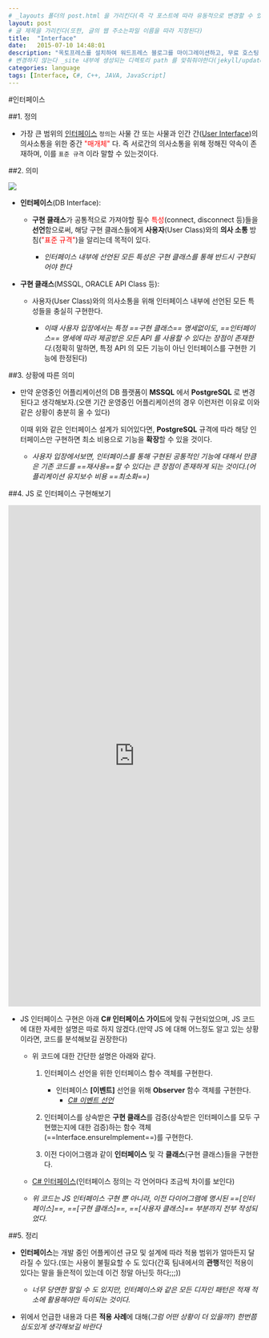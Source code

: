 ```yaml
---
# _layouts 폴더의 post.html 을 가리킨다(즉 각 포스트에 따라 유동적으로 변경할 수 있다는 말과 같다(post1.html 로 변경가능)
layout: post
# 글 제목을 가리킨다(또한, 글의 웹 주소는파일 이름을 따라 지정된다)
title:  "Interface"
date:   2015-07-10 14:48:01
description: "옥토프레스를 설치하여 워드프레스 블로그를 마이그레이션하고, 무료 호스팅 서비스를 제공하는 깃허브에 올리고 운영하는 방법"
# 변경하지 않는다 _site 내부에 생성되는 디렉토리 path 를 맞춰줘야한다(jekyll/update/2014/07....)
categories: language
tags: [Interface, C#, C++, JAVA, JavaScript]
---
```

#인터페이스

##1. 정의

- 가장 큰 범위의 [인터페이스](https://ko.wikipedia.org/wiki/%EC%9D%B8%ED%84%B0%ED%8E%98%EC%9D%B4%EC%8A%A4) `정의`는 사물 간 또는 사물과 인간 간([User Interface](https://ko.wikipedia.org/wiki/%EC%82%AC%EC%9A%A9%EC%9E%90_%EC%9D%B8%ED%84%B0%ED%8E%98%EC%9D%B4%EC%8A%A4))의 의사소통을 위한 중간 <span style="color:red">"매개체"</span> 다. 즉 서로간의 의사소통을 위해 정해진 약속이 존재하며, 이를 `표준 규격` 이라 말할 수 있는것이다.

##2. 의미

![](/Users/sgjeon/blog_doc/img/interface_diagram.png?4)

- **인터페이스**(DB Interface):

	- **구현 클래스**가 공통적으로 가져야할 필수 <span style="color:red">특성</span>(connect, disconnect 등)들을 **선언**함으로써, 해당 구현 클래스들에게 **사용자**(User Class)와의 **의사 소통** 방침(<span style="color:red">"표준 규격"</span>)을 알리는데 목적이 있다.

		- *인터페이스 내부에 선언된 모든 특성은 구현 클래스를 통해 반드시 구현되어야 한다*

- **구현 클래스**(MSSQL, ORACLE API Class 등):

	- 사용자(User Class)와의 의사소통을 위해 인터페이스 내부에 선언된 모든 특성들을 충실히 구현한다.

		- *이때 사용자 입장에서는 특정 ==구현 클래스== 명세없이도, ==인터페이스== 명세에 따라 제공받은 모든 API 를 사용할 수 있다는 장점이 존재한다.*(정확히 말하면, 특정 API 의 모든 기능이 아닌 인터페이스를 구현한 기능에 한정된다)

##3. 상황에 따른 의미

- 만약 운영중인 어플리케이션의 DB 플랫폼이 **MSSQL** 에서 **PostgreSQL** 로 변경된다고 생각해보자.(오랜 기간 운영중인 어플리케이션의 경우 이런저런 이유로 이와 같은 상황이 충분히 올 수 있다)

	이때 위와 같은 인터페이스 설계가 되어있다면, **PostgreSQL** 규격에 따라 해당 인터페이스만 구현하면 최소 비용으로 기능을 **확장**할 수 있을 것이다.

	- *사용자 입장에서보면, 인터페이스를 통해 구현된 공통적인 기능에 대해서 만큼은 기존 코드를 ==재사용==할 수 있다는 큰 장점이 존재하게 되는 것이다.(어플리케이션 유지보수 비용 ==최소화==)*

##4. JS 로 인터페이스 구현해보기

<iframe width="100%" height="1000" src="http://jsfiddle.net/mohwa/jzu5r06e/3/embedded/js" allowfullscreen="allowfullscreen" frameborder="0"></iframe>

- JS 인터페이스 구현은 아래 **C# 인터페이스 가이드**에 맞춰 구현되었으며, JS 코드에 대한 자세한 설명은 따로 하지 않겠다.(만약 JS 에 대해 어느정도 알고 있는 상황이라면, 코드를 분석해보길 권장한다)

	- 위 코드에 대한 간단한 설명은 아래와 같다.

		1. 인터페이스 선언을 위한 인터페이스 함수 객체를 구현한다.

			- 인터페이스 **[이벤트]** 선언을 위해 **Observer** 함수 객체를 구현한다.
				- *[C# 이벤트 선언](https://msdn.microsoft.com/ko-kr/library/awbftdfh.aspx)*

		2. 인터페이스를 상속받은 **구현 클래스**를 검증(상속받은 인터페이스를 모두 구현했는지에 대한 검증)하는 함수 객체(==Interface.ensureImplement==)를 구현한다.

		3. 이전 다이어그램과 같이 **인터페이스** 및 각 **클래스**(구현 클래스)들을 구현한다.

	- [C# 인터페이스](https://msdn.microsoft.com/ko-kr/library/ms173156.aspx)(인터페이스 정의는 각 언어마다 조금씩 차이를 보인다)

	- *위 코드는 JS 인터페이스 구현 뿐 아니라, 이전 다이어그램에 명시된 ==[인터페이스]==, ==[구현 클래스]==, ==[사용자 클래스]== 부분까지 전부 작성되었다.*

##5. 정리

- **인터페이스**는 개발 중인 어플케이션 규모 및 설계에 따라 적용 범위가 얼마든지 달라질 수 있다.(또는 사용이 불필요할 수 도 있다(간혹 팀내에서의 **관행**적인 적용이 있다는 말을 들은적이 있는데 이건 정말 아닌듯 하다;;;))

	- *너무 당연한 말일 수 도 있지만, 인터페이스와 같은 모든 디자인 패턴은 적재 적소에 활용해야만 득이되는 것이다.*

- 위에서 언급한 내용과 다른 **적용 사례**에 대해(*그럼 어떤 상황이 더 있을까?) 한번쯤 심도있게 생각해보길 바란다*

















